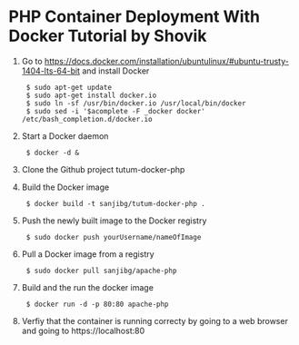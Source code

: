 PHP Container Deployment With Docker Tutorial by Shovik
=============================================

1. Go to https://docs.docker.com/installation/ubuntulinux/#ubuntu-trusty-1404-lts-64-bit and install Docker

        $ sudo apt-get update
        $ sudo apt-get install docker.io
        $ sudo ln -sf /usr/bin/docker.io /usr/local/bin/docker
        $ sudo sed -i '$acomplete -F _docker docker' /etc/bash_completion.d/docker.io

2. Start a Docker daemon
            
        $ docker -d &

3. Clone the Github project tutum-docker-php

4. Build the Docker image

        $ docker build -t sanjibg/tutum-docker-php .
        
5. Push the newly built image to the Docker registry

        $ sudo docker push yourUsername/nameOfImage
        
6. Pull a Docker image from a registry

        $ sudo docker pull sanjibg/apache-php
        
7. Build and the run the docker image

        $ docker run -d -p 80:80 apache-php

8. Verfiy that the container is running correcty by going to a web browser and going to https://localhost:80
        
